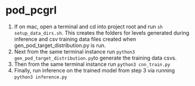 # pod_pcgrl

1. If on mac, open a terminal and cd into project root and run `sh setup_data_dirs.sh`. This creates the folders for levels generated during inference and csv training data files created when gen_pod_target_distribution.py is run.
2. Next from the same terminal instance run `python3 gen_pod_target_distribution.py`to generate the training data csvs. 
3. Then from the same terminal instance run `python3 cnn_train.py`
4. Finally, run inference on the trained model from step 3 via running `python3 inference.py`
